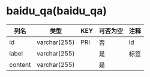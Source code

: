 # baidu_qa(baidu_qa)
| 列名   | 类型   | KEY  | 可否为空 | 注释   |
| ---- | ---- | ---- | ---- | ---- |
|id|varchar(255)|PRI|否|id|
|label|varchar(255)||是|标签|
|content|varchar(255)||是||
